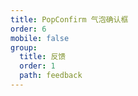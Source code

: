```yaml
---
title: PopConfirm 气泡确认框
order: 6
mobile: false
group:
  title: 反馈
  order: 1
  path: feedback
---
```


<code src="../demo/PopConfirm.tsx"></code>
<API src="../src/PopConfirm.tsx"></API>
